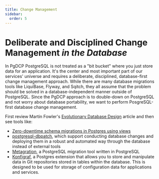 ```yaml
---
title: Change Management
sidebar:
  order: 5
---
```


# Deliberate and Disciplined Change Management _in the Database_

In PgDCP PostgreSQL is not treated as a "bit bucket" where you just store data
for an application. It's the center and most important part of our services'
universe and requires a deliberate, disciplined, database-first change
management approach. While there are many database migrations tools like
LiquiBase, Flyway, and Sqitch, they all assume that the problem should be solved
in a database-independent manner outside of PostgreSQL. Since the PgDCP approach
is to double-down on PostgreSQL and not worry about database portability, we
want to perform PosgreSQL-first database change management.

First review Martin Fowler's
[Evolutionary Database Design](https://martinfowler.com/articles/evodb.html)
article and then see tools like:

- [Zero\-downtime schema migrations in Postgres using views](https://fabianlindfors.se/blog/schema-migrations-in-postgres/)
- [postgresql\-dbpatch](https://github.com/linz/postgresql-dbpatch), which
  support conducting database changes and deploying them in a robust and
  automated way through the database instead of external tools
- [Metagration](https://github.com/michelp/metagration), a PostgreSQL migration
  tool written in PostgreSQL
- [Konfigraf](https://github.com/PaulHatch/konfigraf), a Postgres extension that
  allows you to store and manipulate data in Git repositories stored in tables
  within the database. This is designed to be used for storage of configuration
  data for applications and services.
